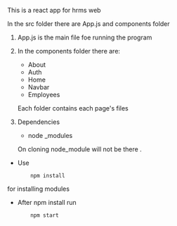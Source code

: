 This is a react app for hrms web

In the src folder there are App.js and components folder

1. App.js is the main file foe running the program
2. In the components folder there are:
      * About
      * Auth
      * Home
      * Navbar
      * Employees

    Each folder contains each page's files

3. Dependencies
   
   * node _modules

   On cloning node_module will not be there .

  * Use 
            
            npm install 
  
  for installing modules

  * After npm install run 
  
            npm start